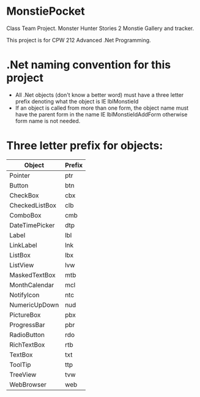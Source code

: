 # MonstiePocket
Class Team Project. Monster Hunter Stories 2 Monstie Gallery and tracker.

This project is for CPW 212 Advanced .Net Programming.


# .Net naming convention for this project

* All .Net objects (don't know a better word) must have a three letter prefix denoting what the object is IE lblMonstieId
* If an object is called from more than one form, the object name must have the parent form in the name IE lblMonstieIdAddForm otherwise form name is not needed.

# Three letter prefix for objects:
Object | Prefix
------ | ------
Pointer | ptr
Button | btn
CheckBox | cbx
CheckedListBox | clb
ComboBox | cmb
DateTimePicker | dtp
Label | lbl
LinkLabel | lnk
ListBox | lbx
ListView | lvw
MaskedTextBox | mtb
MonthCalendar | mcl
NotifyIcon | ntc
NumericUpDown | nud
PictureBox | pbx
ProgressBar | pbr
RadioButton | rdo
RichTextBox | rtb
TextBox | txt
ToolTip | ttp
TreeView | tvw
WebBrowser | web
